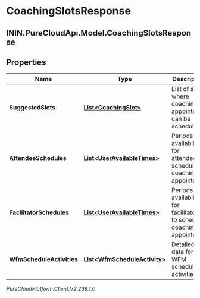 # CoachingSlotsResponse

## ININ.PureCloudApi.Model.CoachingSlotsResponse

## Properties

|Name | Type | Description | Notes|
|------------ | ------------- | ------------- | -------------|
| **SuggestedSlots** | [**List&lt;CoachingSlot&gt;**](CoachingSlot) | List of slots where coaching appointment can be scheduled | [optional] |
| **AttendeeSchedules** | [**List&lt;UserAvailableTimes&gt;**](UserAvailableTimes) | Periods of availability for attendees to schedule coaching appointment | [optional] |
| **FacilitatorSchedules** | [**List&lt;UserAvailableTimes&gt;**](UserAvailableTimes) | Periods of availability for facilitators to schedule coaching appointment | [optional] |
| **WfmScheduleActivities** | [**List&lt;WfmScheduleActivity&gt;**](WfmScheduleActivity) | Detailed data for WFM scheduled activities | [optional] |



_PureCloudPlatform.Client.V2 239.1.0_
